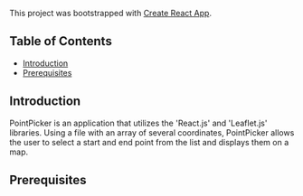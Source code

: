 This project was bootstrapped with [Create React App](https://github.com/facebookincubator/create-react-app).

## Table of Contents

- [Introduction](#introduction)
- [Prerequisites](#rerequisites)

## Introduction

PointPicker is an application that utilizes the 'React.js' and 'Leaflet.js' libraries. Using a file with an array of several coordinates, PointPicker allows the user to select a start and end point from the list and displays them on a map.

## Prerequisites
